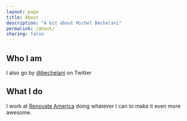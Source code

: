 ```yaml
---
layout: page
title: About
description: "A bit about Michel Bechelani"
permalink: /about/
sharing: false
---
```


## Who I am

I also go by [@bechelani](https://twitter.com/bechelani)
on Twitter

## What I do

I work at [Renovate America](https://www.renovateamerica.com/) doing whatever I can to
make it even more awesome.
